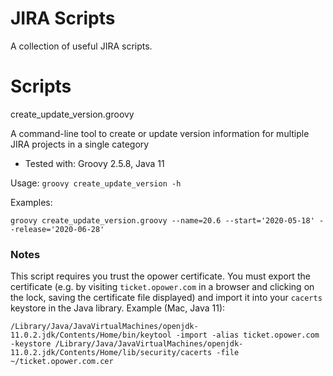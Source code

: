 JIRA Scripts
============

A collection of useful JIRA scripts.


# Scripts

create_update_version.groovy

A command-line tool to create or update version information for multiple JIRA projects in a single category

* Tested with: Groovy 2.5.8, Java 11

Usage: `groovy create_update_version -h`

Examples:

```
groovy create_update_version.groovy --name=20.6 --start='2020-05-18' --release='2020-06-28'
```

### Notes

This script requires you trust the opower certificate.  You must export the certificate (e.g. by visiting `ticket.opower.com` in a browser and clicking on the lock, saving the certificate file displayed) and import it into your `cacerts` keystore in the Java library.  Example (Mac, Java 11):

```
/Library/Java/JavaVirtualMachines/openjdk-11.0.2.jdk/Contents/Home/bin/keytool -import -alias ticket.opower.com -keystore /Library/Java/JavaVirtualMachines/openjdk-11.0.2.jdk/Contents/Home/lib/security/cacerts -file ~/ticket.opower.com.cer
```
